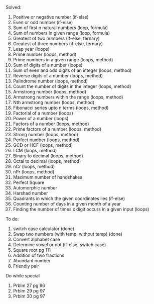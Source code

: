 Solved:

1. Positive or negative number (if-else)
2. Even or odd number (if-else)
3. Sum of first n natural numbers (loop, formula)
4. Sum of numbers in given range (loop, formula)
5. Greatest of two numbers (if-else, ternary)
6. Greatest of three numbers (if-else, ternary)
7. Leap year (loops)
8. Prime number (loops, method)
9. Prime numbers in a given range (loops, method)
10. Sum of digits of a number (loops)
11. Sum of even and odd digits of an integer (loops, method)
12. Reverse digits of a number (loops, method)
13. Palindrome number (loops, method)
14. Count the number of digits in the integer (loops, method)
15. Armstrong number (loops, method)
16. Armstrong numbers within the range (loops, method)
17. Nth armstrong number (loops, method)
18. Fibonacci series upto n terms (loops, method)
19. Factorial of a number (loops)
20. Power of a number (loops)
21. Factors of a number (loops, method)
22. Prime factors of a number (loops, method)
23. Strong number (loops, method)
24. Perfect number (loops, method)
25. GCD or HCF (loops, method)
26. LCM (loops, method)
27. Binary to decimal (loops, method)
28. Octal to decimal (loops, method)
29. nCr (loops, method)
30. nPr (loops, method)
31. Maximum number of handshakes
32. Perfect Square
33. Automorphic number
34. Harshad number
35. Quadrants in which the given coordinates lies (if-else)
36. Counting number of days in a given month of a year
37. Finding the number of times x digit occurs in a given input (loops)

To do:

1. switch case calculator (done)
2. Swap two numbers (with temp, without temp) (done)
3. Convert alphabet case
4. Determine vowel or not (if-else, switch case)
5. Square root pg 111
6. Addition of two fractions
7. Abundant number
8. Friendly pair

Do while special

1. Prblm 27 pg 96
2. Prblm 29 pg 97
3. Prblm 30 pg 97
